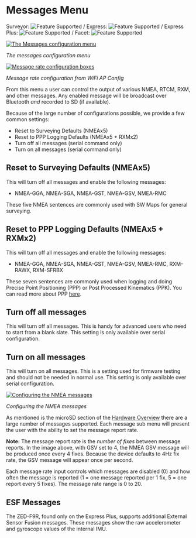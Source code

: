 # Messages Menu

Surveyor: ![Feature Supported](https://raw.githubusercontent.com/sparkfun/SparkFun_RTK_Firmware/main/docs/img/GreenDot.png) / Express: ![Feature Supported](https://raw.githubusercontent.com/sparkfun/SparkFun_RTK_Firmware/main/docs/img/GreenDot.png) / Express Plus: ![Feature Supported](https://raw.githubusercontent.com/sparkfun/SparkFun_RTK_Firmware/main/docs/img/GreenDot.png) / Facet: ![Feature Supported](https://raw.githubusercontent.com/sparkfun/SparkFun_RTK_Firmware/main/docs/img/GreenDot.png)

[![The Messages configuration menu](https://cdn.sparkfun.com/assets/learn_tutorials/1/8/5/7/SparkFun_RTK_Express_-_Messages_Menu.jpg)](https://cdn.sparkfun.com/assets/learn_tutorials/1/8/5/7/SparkFun_RTK_Express_-_Messages_Menu.jpg)

*The messages configuration menu*

[![Message rate configuration boxes](https://cdn.sparkfun.com/assets/learn_tutorials/1/4/6/3/RTK_Surveyor_-_WiFi_Config_-_GNSS_Config_Messages.jpg)](https://cdn.sparkfun.com/assets/learn_tutorials/1/4/6/3/RTK_Surveyor_-_WiFi_Config_-_GNSS_Config_Messages.jpg)

*Message rate configuration from WiFi AP Config*


From this menu a user can control the output of various NMEA, RTCM, RXM, and other messages. Any enabled message will be broadcast over Bluetooth *and* recorded to SD (if available).

Because of the large number of configurations possible, we provide a few common settings:

* Reset to Surveying Defaults (NMEAx5)
* Reset to PPP Logging Defaults (NMEAx5 + RXMx2)
* Turn off all messages (serial command only)
* Turn on all messages (serial command only)

## Reset to Surveying Defaults (NMEAx5)

This will turn off all messages and enable the following messages:

* NMEA-GGA, NMEA-SGA, NMEA-GST, NMEA-GSV, NMEA-RMC

These five NMEA sentences are commonly used with SW Maps for general surveying.

## Reset to PPP Logging Defaults (NMEAx5 + RXMx2)

This will turn off all messages and enable the following messages:

* NMEA-GGA, NMEA-SGA, NMEA-GST, NMEA-GSV, NMEA-RMC, RXM-RAWX, RXM-SFRBX

These seven sentences are commonly used when logging and doing Precise Point Positioning (PPP) or Post Processed Kinematics (PPK). You can read more about PPP [here](https://learn.sparkfun.com/tutorials/how-to-build-a-diy-gnss-reference-station).

## Turn off all messages

This will turn off all messages. This is handy for advanced users who need to start from a blank slate. This setting is only available over serial configuration.

## Turn on all messages

This will turn on all messages. This is a setting used for firmware testing and should not be needed in normal use. This setting is only available over serial configuration.

[![Configuring the NMEA messages](https://cdn.sparkfun.com/assets/learn_tutorials/1/8/5/7/SparkFun_RTK_Express_-_Messages_Menu_-_NMEA.jpg)](https://cdn.sparkfun.com/assets/learn_tutorials/1/8/5/7/SparkFun_RTK_Express_-_Messages_Menu_-_NMEA.jpg)

*Configuring the NMEA messages*

As mentioned is the microSD section of the [Hardware Overview](https://learn.sparkfun.com/tutorials/sparkfun-rtk-facet-hookup-guide/all#hardware-overview) there are a large number of messages supported. Each message sub menu will present the user with the ability to set the message report rate.

**Note:** The message report rate is the *number of fixes* between message reports. In the image above, with GSV set to 4, the NMEA GSV message will be produced once every 4 fixes. Because the device defaults to 4Hz fix rate, the GSV message will appear once per second.

Each message rate input controls which messages are disabled (0) and how often the message is reported (1 = one message reported per 1 fix, 5 = one report every 5 fixes). The message rate range is 0 to 20.

## ESF Messages

The ZED-F9R, found only on the Express Plus, supports additional External Sensor Fusion messages. These messages show the raw accelerometer and gyroscope values of the internal IMU.